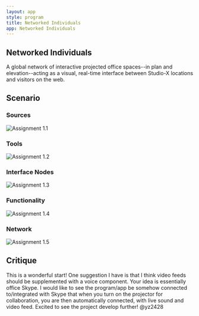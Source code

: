 ```yaml
---
layout: app
style: program
title: Networked Individuals
app: Networked Individuals
---
```

##	Networked Individuals

A global network of interactive projected office spaces--in plan and elevation--acting as a visual, real-time interface between Studio-X locations and visitors on the web. 

## Scenario

### Sources

![Assignment 1.1](https://raw.github.com/cbadal/site2site.github.io/master/programs/networked-individuals/images/S2S-Assignment-1.png)

### Tools

![Assignment 1.2](https://raw.github.com/cbadal/site2site.github.io/master/programs/networked-individuals/images/S2S-Assignment-2.png)

### Interface Nodes

![Assignment 1.3](https://raw.github.com/cbadal/site2site.github.io/master/programs/networked-individuals/images/S2S-Assignment-3.png)

### Functionality

![Assignment 1.4](https://raw.github.com/cbadal/site2site.github.io/master/programs/networked-individuals/images/S2S-Assignment-4.png)

### Network

![Assignment 1.5](https://raw.github.com/cbadal/site2site.github.io/master/programs/networked-individuals/images/S2S-Assignment-5.png)


## Critique

This is a wonderful start! One suggestion I have is that I think video feeds should be supplemented with a voice component. Your idea is essentially office Skype. I would like to see the program/app be somehow connected to/integrated with Skype that when you turn on the projector for collaboration, you are then automatically connected, with live sound and video feed. Excited to see the project develop further! @yz2428 


